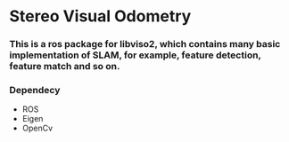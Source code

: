 # Stereo Visual Odometry
### This is a ros package for libviso2, which contains many basic implementation of SLAM, for example, feature detection, feature match and so on.

### Dependecy
- ROS
- Eigen
- OpenCv
